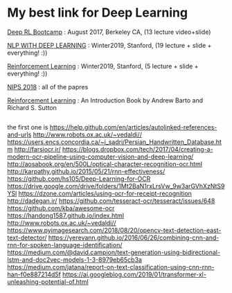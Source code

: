 # My best link for Deep Learning

[Deep RL Bootcamp](https://sites.google.com/view/deep-rl-bootcamp/lectures) : August 2017, Berkeley CA, (13 lecture video+slide)

[NLP WITH DEEP LEARNING](http://onlinehub.stanford.edu/cs224) : Winter2019, Stanford, (19 lecture + slide + everything! :))

[Reinforcement Learning](http://onlinehub.stanford.edu/cs234) : Winter2019, Stanford, (5 lecture + slide + everything! :))

[NIPS 2018](http://papers.nips.cc/book/advances-in-neural-information-processing-systems-31-2018) : all of the papres

[Reinforcement Learning](https://drive.google.com/file/d/1opPSz5AZ_kVa1uWOdOiveNiBFiEOHjkG/view) : An Introduction Book by Andrew Barto and Richard S. Sutton


```
```


the first one is https://help.github.com/en/articles/autolinked-references-and-urls
http://www.robots.ox.ac.uk/~vedaldi//
https://users.encs.concordia.ca/~j_sadri/Persian_Handwritten_Database.htm
http://farsiocr.ir/
https://blogs.dropbox.com/tech/2017/04/creating-a-modern-ocr-pipeline-using-computer-vision-and-deep-learning/
http://aosabook.org/en/500L/optical-character-recognition-ocr.html
http://karpathy.github.io/2015/05/21/rnn-effectiveness/
https://github.com/hs105/Deep-Learning-for-OCR
https://drive.google.com/drive/folders/1Mt2BaN1rxLrsVw_9w3arGVhXzNtS9YSl
https://dzone.com/articles/using-ocr-for-receipt-recognition
http://dadegan.ir/
https://github.com/tesseract-ocr/tesseract/issues/648
https://github.com/kba/awesome-ocr
https://handong1587.github.io/index.html
http://www.robots.ox.ac.uk/~vedaldi//
https://www.pyimagesearch.com/2018/08/20/opencv-text-detection-east-text-detector/
https://yerevann.github.io/2016/06/26/combining-cnn-and-rnn-for-spoken-language-identification/
https://medium.com/@david.campion/text-generation-using-bidirectional-lstm-and-doc2vec-models-1-3-8979eb65cb3a
https://medium.com/jatana/report-on-text-classification-using-cnn-rnn-han-f0e887214d5f
https://ai.googleblog.com/2019/01/transformer-xl-unleashing-potential-of.html
